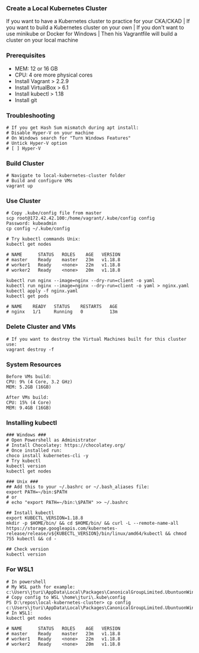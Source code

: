 ### Create a Local Kubernetes Cluster
If you want to have a Kubernetes cluster to practice for your CKA/CKAD | If you want to build a Kubernetes cluster on your own | If you don't want to use minikube or Docker for Windows | Then his Vagrantfile will build a cluster on your local machine

### Prerequisites
- MEM: 12 or 16 GB
- CPU: 4 ore more physical cores
- Install Vagrant > 2.2.9
- Install VirtualBox > 6.1
- Install kubectl > 1.18
- Install git

### Troubleshooting
```
# If you get Hash Sum mismatch during apt install:
# Disable Hyper-V on your machine
# On Windows search for "Turn Windows Features"
# Untick Hyper-V option
# [ ] Hyper-V
```

### Build Cluster
```
# Navigate to local-kubernetes-cluster folder
# Build and configure VMs
vagrant up
```

### Use Cluster
```
# Copy .kube/config file from master
scp root@172.42.42.100:/home/vagrant/.kube/config config
Password: kubeadmin
cp config ~/.kube/config

# Try kubectl commands Unix:
kubectl get nodes

# NAME      STATUS   ROLES    AGE   VERSION
# master    Ready    master   23m   v1.18.8
# worker1   Ready    <none>   22m   v1.18.8
# worker2   Ready    <none>   20m   v1.18.8

kubectl run nginx --image=nginx --dry-run=client -o yaml
kubectl run nginx --image=nginx --dry-run=client -o yaml > nginx.yaml
kubectl apply -f nginx.yaml
kubectl get pods

# NAME    READY   STATUS    RESTARTS   AGE
# nginx   1/1     Running   0          13m
```

### Delete Cluster and VMs
```
# If you want to destroy the Virtual Machines built for this cluster use:
vagrant destroy -f
```

### System Resources
```
Before VMs build:
CPU: 9% (4 Core, 3.2 GHz)
MEM: 5.2GB (16GB)

After VMs build:
CPU: 15% (4 Core)
MEM: 9.4GB (16GB)
```

### Installing kubectl
```
### Windows ###
# Open Powershell as Administrator
# Install Chocolatey: https://chocolatey.org/
# Once installed run:
choco install kubernetes-cli -y
# Try kubectl
kubectl version
kubectl get nodes

### Unix ###
## Add this to your ~/.bashrc or ~/.bash_aliases file:
export PATH=~/bin:$PATH
# or
# echo "export PATH=~/bin:\$PATH" >> ~/.bashrc

## Install kubectl
export KUBECTL_VERSION=1.18.8
mkdir -p $HOME/bin/ && cd $HOME/bin/ && curl -L --remote-name-all https://storage.googleapis.com/kubernetes-release/release/v${KUBECTL_VERSION}/bin/linux/amd64/kubectl && chmod 755 kubectl && cd -

## Check version
kubectl version
```

### For WSL1
```
# In powershell
# My WSL path for example: c:\Users\jturi\AppData\Local\Packages\CanonicalGroupLimited.UbuntuonWindows_79rhkp1fndgsc\LocalState\rootfs
# Copy config to WSL \home\jturi\.kube\config
PS D:\repos\local-kubernetes-cluster> cp config c:\Users\jturi\AppData\Local\Packages\CanonicalGroupLimited.UbuntuonWindows_79rhkp1fndgsc\LocalState\rootfs\home\jturi\.kube\config
# In WSL1:
kubectl get nodes

# NAME      STATUS   ROLES    AGE   VERSION
# master    Ready    master   23m   v1.18.8
# worker1   Ready    <none>   22m   v1.18.8
# worker2   Ready    <none>   20m   v1.18.8
```
